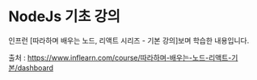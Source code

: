 # NodeJs 기초 강의

인프런 [따라하며 배우는 노드, 리액트 시리즈 - 기본 강의]보며 학습한 내용입니다.

출처 : https://www.inflearn.com/course/따라하며-배우는-노드-리액트-기본/dashboard
